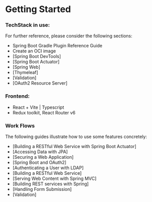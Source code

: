 # Getting Started

### TechStack in use:
For further reference, please consider the following sections:
* Spring Boot Gradle Plugin Reference Guide
* Create an OCI image
* [Spring Boot DevTools]
* [Spring Boot Actuator]
* [Spring Web]
* [Thymeleaf]
* [Validation]
* [OAuth2 Resource Server]

### Frontend:
* React + Vite | Typescript
* Redux toolkit, React Router v6
  

### Work Flows
The following guides illustrate how to use some features concretely:

* [Building a RESTful Web Service with Spring Boot Actuator]
* [Accessing Data with JPA]
* [Securing a Web Application]
* [Spring Boot and OAuth2]
* [Authenticating a User with LDAP]
* [Building a RESTful Web Service]
* [Serving Web Content with Spring MVC]
* [Building REST services with Spring]
* [Handling Form Submission]
* [Validation]

